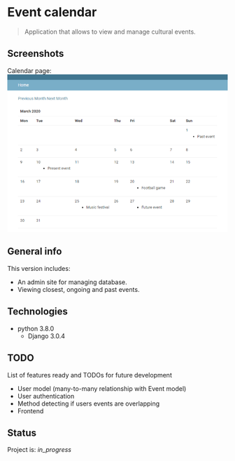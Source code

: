 # Event calendar
> Application that allows to view and manage cultural events.

## Screenshots
Calendar page:
![calendar](/img/calendar.PNG)

## General info
This version includes:
* An admin site for managing database.
* Viewing closest, ongoing and past events.

## Technologies
* python 3.8.0
	* Django 3.0.4

## TODO
List of features ready and TODOs for future development
* User model (many-to-many relationship with Event model)
* User authentication
* Method detecting if users events are overlapping
* Frontend

## Status
Project is: _in_progress_

